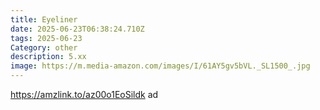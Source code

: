 ```yaml
---
title: Eyeliner
date: 2025-06-23T06:38:24.710Z
tags: 2025-06-23
Category: other
description: 5.xx
image: https://m.media-amazon.com/images/I/61AY5gv5bVL._SL1500_.jpg
---
```

https://amzlink.to/az00o1EoSildk ad